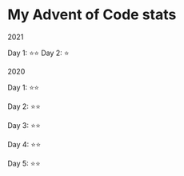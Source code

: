 # My Advent of Code stats

2021

Day 1: ⭐⭐
Day 2: ⭐

2020

Day 1: ⭐⭐

Day 2: ⭐⭐

Day 3: ⭐⭐

Day 4: ⭐⭐

Day 5: ⭐⭐
